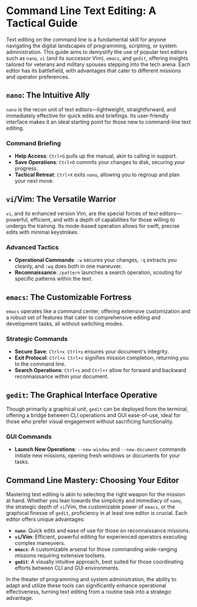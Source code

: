 # Command Line Text Editing: A Tactical Guide

Text editing on the command line is a fundamental skill for anyone navigating the digital landscapes of programming, scripting, or system administration. This guide aims to demystify the use of popular text editors such as `nano`, `vi` (and its successor Vim), `emacs`, and `gedit`, offering insights tailored for veterans and military spouses stepping into the tech arena. Each editor has its battlefield, with advantages that cater to different missions and operator preferences.

## `nano`: The Intuitive Ally

`nano` is the recon unit of text editors—lightweight, straightforward, and immediately effective for quick edits and briefings. Its user-friendly interface makes it an ideal starting point for those new to command-line text editing.

### Command Briefing

- **Help Access**: `Ctrl+G` pulls up the manual, akin to calling in support.
- **Save Operations**: `Ctrl+O` commits your changes to disk, securing your progress.
- **Tactical Retreat**: `Ctrl+X` exits `nano`, allowing you to regroup and plan your next move.

## `vi`/Vim: The Versatile Warrior

`vi`, and its enhanced version Vim, are the special forces of text editors—powerful, efficient, and with a depth of capabilities for those willing to undergo the training. Its mode-based operation allows for swift, precise edits with minimal keystrokes.

### Advanced Tactics

- **Operational Commands**: `:w` secures your changes, `:q` extracts you cleanly, and `:wq` does both in one maneuver.
- **Reconnaissance**: `/pattern` launches a search operation, scouting for specific patterns within the text.

## `emacs`: The Customizable Fortress

`emacs` operates like a command center, offering extensive customization and a robust set of features that cater to comprehensive editing and development tasks, all without switching modes.

### Strategic Commands

- **Secure Save**: `Ctrl+x Ctrl+s` ensures your document's integrity.
- **Exit Protocol**: `Ctrl+x Ctrl+c` signifies mission completion, returning you to the command line.
- **Search Operations**: `Ctrl+s` and `Ctrl+r` allow for forward and backward reconnaissance within your document.

## `gedit`: The Graphical Interface Operative

Though primarily a graphical unit, `gedit` can be deployed from the terminal, offering a bridge between CLI operations and GUI ease-of-use, ideal for those who prefer visual engagement without sacrificing functionality.

### GUI Commands

- **Launch New Operations**: `--new-window` and `--new-document` commands initiate new missions, opening fresh windows or documents for your tasks.

## Command Line Mastery: Choosing Your Editor

Mastering text editing is akin to selecting the right weapon for the mission at hand. Whether you lean towards the simplicity and immediacy of `nano`, the strategic depth of `vi`/Vim, the customizable power of `emacs`, or the graphical finesse of `gedit`, proficiency in at least one editor is crucial. Each editor offers unique advantages:

- **`nano`**: Quick edits and ease of use for those on reconnaissance missions.
- **`vi`/Vim**: Efficient, powerful editing for experienced operators executing complex maneuvers.
- **`emacs`**: A customizable arsenal for those commanding wide-ranging missions requiring extensive toolsets.
- **`gedit`**: A visually intuitive approach, best suited for those coordinating efforts between CLI and GUI environments.

In the theater of programming and system administration, the ability to adapt and utilize these tools can significantly enhance operational effectiveness, turning text editing from a routine task into a strategic advantage.